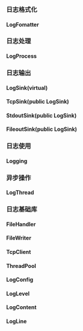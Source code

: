 ### 日志格式化
#### LogFomatter

### 日志处理
#### LogProcess

### 日志输出
#### LogSink(virtual)
#### TcpSink(public LogSink)
#### StdoutSink(public LogSink)
#### FileoutSink(public LogSink)

### 日志使用
#### Logging

### 异步操作
#### LogThread

### 日志基础库
#### FileHandler
#### FileWriter
#### TcpClient
#### ThreadPool
#### LogConfig
#### LogLevel
#### LogContent
#### LogLine
